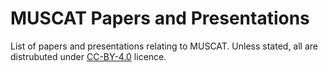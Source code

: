 # MUSCAT Papers and Presentations

List of papers and presentations relating to MUSCAT. Unless stated, all are distrubuted under [CC-BY-4.0](https://creativecommons.org/licenses/by/4.0/) licence.
